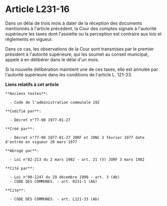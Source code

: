 # Article L231-16

Dans un délai de trois mois à dater de la réception des documents mentionnés à l'article précédent, la Cour des comptes
signale à l'autorité supérieure les taxes dont l'assiette ou la perception est contraire aux lois et règlements en vigueur.

Dans ce cas, les observations de la Cour sont transmises par le premier président à l'autorité supérieure, qui les soumet au
conseil municipal, appelé à en délibérer dans le délai d'un mois.

Si la nouvelle délibération maintient une de ces taxes, elle est annulée par l'autorité supérieure dans les conditions de
l'article L. 121-33.

**Liens relatifs à cet article**

	**Anciens textes**:

	  - Code de l'administration communale 192

	**Codifié par**:

	  - Décret n°77-90 1977-01-27

	**Créé par**:

	  - Décret n°77-90 1977-01-27 JORF et JONC 3 février 1977 date d'entrée en vigueur 20 mars 1977

	**Abrogé par**:

	  - Loi n°82-213 du 2 mars 1982 - art. 21 (V) JORF 3 mars 1982

	**Cité par**:

	  - Loi n°90-1247 du 29 décembre 1990 - art. 3 (Ab)
	  - CODE DES COMMUNES. - art. R231-1 (Ab)

	**Cite**:

	  - CODE DES COMMUNES. - art. L121-33 (Ab)
